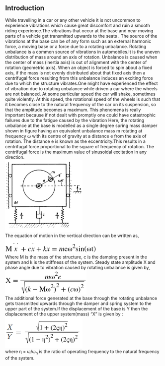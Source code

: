 ## Introduction<br>
While travelling in a car or any other vehicle it is not uncommon to experience vibrations which cause great discomfort and ruin a smooth riding experience.The vibrations that occur at the base and near moving parts of a vehicle get transmitted upwards to the seats . The source of the vibrations at the base can be of any form such as an external harmonic force, a moving base or a force due to a rotating unbalance.
Rotating unbalance is a common source of vibrations in automobiles.It is the uneven distribution of mass around an axis of rotation. Unbalance is caused when the center of mass (inertia axis) is out of alignment with the center of rotation (geometric axis). When an object is forced to spin about a fixed axis, if the mass is not evenly distributed about that fixed axis then a centrifugal force resulting from this unbalance induces an exciting force due to which the structure vibrates.One might have experienced the effect of vibration due to rotating unbalance while driven a car where the wheels are not balanced. At some particular speed the car will shake, sometimes quite violently. At this speed, the rotational speed of the wheels is such that it becomes close to the natural frequency of the car on its suspension, so that the amplitude becomes a maximum. This phenomena is really important because if not dealt with promptly one could have catastrophic failures due to the fatigue caused by the vibration
Here, the rotating unbalance at the base is modelled as a single degree spring mass damper shown in figure having an equivalent unbalance mass m rotating at frequency ω with its centre of gravity at a distance e from the axis of rotation. The distance e is known as the eccentricity.This results in a centrifugal force proportional to the square of frequency of rotation. The centrifugal force is the maximum value of sinusoidal excitation in any direction.<br>
<img src="images/theory1.png"/><br>
The equation of motion in the vertical direction can be written as,<br>
<img src="images/theory2.png"/><br>
Where M is the mass of the structure, c is the damping present in the system and k is the stiffness of the system.
Steady state amplitude X and phase angle due to vibration caused by rotating unbalance is given by,<br>
<img src="images/theory3.png"/><br>
The additional force generated at the base through the rotating unbalance gets transmitted upwards through the damper and spring system to the upper part of the system.If the displacement of the base is Y then the displacement of the upper system(mass) “X” is given by :<br>
<img src="images/theory4.png"/><br>
where η = ω/ω<sub>n</sub> is the ratio of operating frequency to the natural frequency of the system.